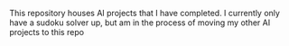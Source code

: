 This repository houses AI projects that I have completed.
I currently only have a sudoku solver up, but am in the process of moving my other AI projects to this repo
